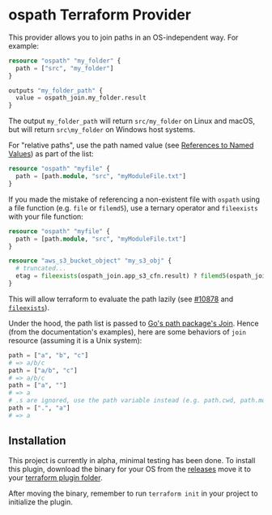 # ospath Terraform Provider
This provider allows you to join paths in an OS-independent way. For example:
```terraform
resource "ospath" "my_folder" {
  path = ["src", "my_folder"]
}

outputs "my_folder_path" {
  value = ospath_join.my_folder.result
}
```
The output `my_folder_path` will return `src/my_folder` on Linux and macOS, but will return `src\my_folder` on Windows host systems.

For "relative paths", use the path named value (see [References to Named Values](https://www.terraform.io/docs/configuration/expressions.html#references-to-named-values)) as part of the list:
```terraform
resource "ospath" "myfile" {
  path = [path.module, "src", "myModuleFile.txt"]
}
```

If you made the mistake of referencing a non-existent file with `ospath` using a file function (e.g. `file` or `filemd5`), use a ternary operator and `fileexists` with your file function:
```terraform
resource "ospath" "myfile" {
  path = [path.module, "src", "myModuleFile.txt"]
}

resource "aws_s3_bucket_object" "my_s3_obj" {
  # truncated...
  etag = fileexists(ospath_join.app_s3_cfn.result) ? filemd5(ospath_join.app_s3_cfn.result) : ""
}
```
This will allow terraform to evaluate the path lazily (see [#10878](https://github.com/hashicorp/terraform/issues/10878) and [`fileexists`](https://www.terraform.io/docs/configuration/functions/fileexists.html)).

Under the hood, the path list is passed to [Go's path package's Join](https://golang.org/pkg/path/#Join). Hence (from the documentation's examples), here are some behaviors of `join` resource (assuming it is a Unix system):
```terraform
path = ["a", "b", "c"]
# => a/b/c
path = ["a/b", "c"]
# => a/b/c
path = ["a", ""]
# => a
# .s are ignored, use the path variable instead (e.g. path.cwd, path.module, path.root)
path = [".", "a"]
# => a
```

## Installation
This project is currently in alpha, minimal testing has been done. To install this plugin, download the binary for your OS from the [releases](https://github.com/joeltio/terraform-provider-ospath/releases) move it to your [terraform plugin folder](https://www.terraform.io/docs/configuration/providers.html#third-party-plugins).

After moving the binary, remember to run `terraform init` in your project to initialize the plugin.

